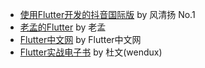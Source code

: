 * [使用Flutter开发的抖音国际版](https://www.cnblogs.com/fengqingyangNo1/p/12927538.html) by 风清扬 No.1 
* [老孟的Flutter](https://www.cnblogs.com/mengqd/tag/Flutter/) by 老孟
* [Flutter中文网](https://flutterchina.club/) by Flutter中文网
* [Flutter实战电子书](https://book.flutterchina.club/) by 杜文(wendux) 
